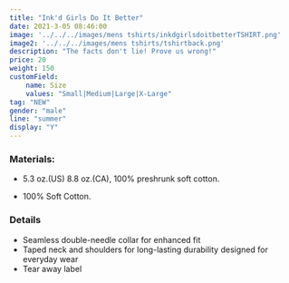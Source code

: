 ```yaml
---
title: "Ink'd Girls Do It Better"
date: 2021-3-05 08:46:00
image: '../../../images/mens tshirts/inkdgirlsdoitbetterTSHIRT.png'
image2: '../../../images/mens tshirts/tshirtback.png'
description: "The facts don't lie! Prove us wrong!"
price: 20
weight: 150
customField:
    name: Size
    values: "Small|Medium|Large|X-Large"
tag: "NEW"
gender: "male"
line: "summer"
display: "Y"
---
```


### Materials:  

- 5.3 oz.(US) 8.8 oz.(CA), 100% preshrunk soft cotton.

- 100% Soft Cotton.

### Details 

- Seamless double-needle collar for enhanced fit
- Taped neck and shoulders for long-lasting durability designed for everyday wear
- Tear away label